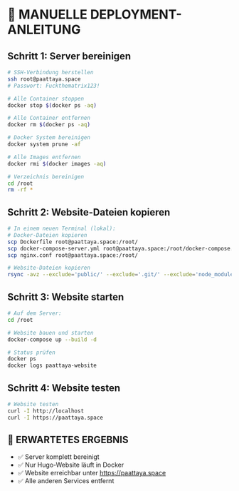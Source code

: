 # 🚀 MANUELLE DEPLOYMENT-ANLEITUNG

## Schritt 1: Server bereinigen

```bash
# SSH-Verbindung herstellen
ssh root@paattaya.space
# Passwort: Fuckthematrix123!

# Alle Container stoppen
docker stop $(docker ps -aq)

# Alle Container entfernen
docker rm $(docker ps -aq)

# Docker System bereinigen
docker system prune -af

# Alle Images entfernen
docker rmi $(docker images -aq)

# Verzeichnis bereinigen
cd /root
rm -rf *
```

## Schritt 2: Website-Dateien kopieren

```bash
# In einem neuen Terminal (lokal):
# Docker-Dateien kopieren
scp Dockerfile root@paattaya.space:/root/
scp docker-compose-server.yml root@paattaya.space:/root/docker-compose.yml
scp nginx.conf root@paattaya.space:/root/

# Website-Dateien kopieren
rsync -avz --exclude='public/' --exclude='.git/' --exclude='node_modules/' ./ root@paattaya.space:/root/website/
```

## Schritt 3: Website starten

```bash
# Auf dem Server:
cd /root

# Website bauen und starten
docker-compose up --build -d

# Status prüfen
docker ps
docker logs paattaya-website
```

## Schritt 4: Website testen

```bash
# Website testen
curl -I http://localhost
curl -I https://paattaya.space
```

## 🎯 ERWARTETES ERGEBNIS

- ✅ Server komplett bereinigt
- ✅ Nur Hugo-Website läuft in Docker
- ✅ Website erreichbar unter https://paattaya.space
- ✅ Alle anderen Services entfernt
